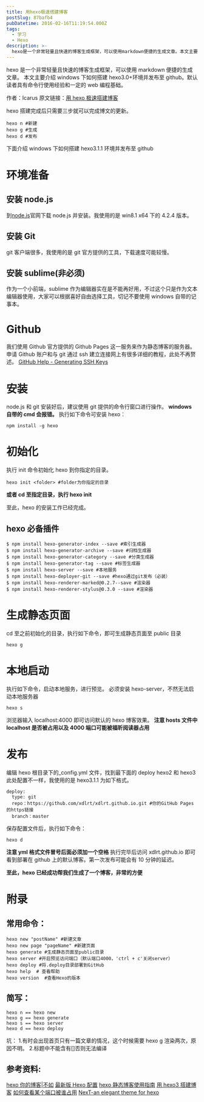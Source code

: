 ```yaml
---
title: 用hexo极速搭建博客
postSlug: 87bafb4
pubDatetime: 2016-02-16T11:19:54.000Z
tags:
  - 学习
  - Hexo
description: >-
  hexo是一个非常轻量且快速的博客生成框架，可以使用markdown便捷的生成文章。本文主要介绍windows下如何搭建hexo3.0+环境并发布至github。默认读者具有命令行使用经验和一定的web编程基础。
---
```


hexo 是一个非常轻量且快速的博客生成框架，可以使用 markdown 便捷的生成文章。
本文主要介绍 windows 下如何搭建 hexo3.0+环境并发布至 github。默认读者具有命令行使用经验和一定的 web 编程基础。

<!-- more -->

作者：Icarus
原文链接：[用 hexo 极速搭建博客](https://xdlrt.github.io/2016/02/16/2016-02-16)

hexo 搭建完成后只需要三步就可以完成博文的更新。

```
hexo n #新建
hexo g #生成
hexo d #发布
```

下面介绍 windows 下如何搭建 hexo3.1.1 环境并发布至 github

# 环境准备

## 安装 node.js

到[node.js](https://nodejs.org/)官网下载 node.js 并安装。我使用的是 win8.1 x64 下的 4.2.4 版本。

## 安装 Git

git 客户端很多，我使用的是 git 官方提供的工具，下载速度可能较慢。

## 安装 sublime(非必须)

作为一个小前端，sublime 作为编辑器实在是不能再好用，不过这个只是作为文本编辑器使用，大家可以根据喜好自由选择工具，切记不要使用 windows 自带的记事本。

# Github

我们使用 Github 官方提供的 Github Pages 这一服务来作为静态博客的服务器。申请 Github 账户和与 git 通过 ssh 建立连接网上有很多详细的教程，此处不再赘述。
[GitHub Help - Generating SSH Keys](https://help.github.com/articles/generating-an-ssh-key/)

# 安装

node.js 和 git 安装好后，建议使用 git 提供的命令行窗口进行操作。
**windows 自带的 cmd 会报错。**
执行如下命令可安装 hexo：

```
npm install -g hexo
```

# 初始化

执行 init 命令初始化 hexo 到你指定的目录。

```
hexo init <folder> #folder为你指定的目录
```

**或者 cd 至指定目录，执行 hexo init**

至此，hexo 的安装工作已经完成。

## hexo 必备插件

```
$ npm install hexo-generator-index --save #索引生成器
$ npm install hexo-generator-archive --save #归档生成器
$ npm install hexo-generator-category --save #分类生成器
$ npm install hexo-generator-tag --save #标签生成器
$ npm install hexo-server --save #本地服务
$ npm install hexo-deployer-git --save #hexo通过git发布（必装）
$ npm install hexo-renderer-marked@0.2.7--save #渲染器
$ npm install hexo-renderer-stylus@0.3.0 --save #渲染器
```

# 生成静态页面

cd 至之前初始化的目录，执行如下命令，即可生成静态页面至 public 目录

```
hexo g
```

# 本地启动

执行如下命令，启动本地服务，进行预览。
必须安装 hexo-server，不然无法启动本地服务器

```
hexo s
```

浏览器输入 localhost:4000 即可访问默认的 hexo 博客效果。
**注意 hosts 文件中 localhost 是否被占用以及 4000 端口可能被福昕阅读器占用**

# 发布

编辑 hexo 根目录下的\_config.yml 文件，找到最下面的 deploy
hexo2 和 hexo3 此处配置不一样，我使用的是 hexo3.1.1 为如下格式。

```
deploy:
  type: git
  repo：https://github.com/xdlrt/xdlrt.github.io.git #你的GitHub Pages的https链接
  branch：master
```

保存配置文件后，执行如下命令：

```
hexo d
```

**注意 yml 格式文件冒号后面必须加一个空格**
执行完毕后访问 xdlrt.github.io 即可看到部署在 github 上的默认博客。第一次发布可能会有 10 分钟的延迟。

**至此，hexo 已经成功帮我们生成了一个博客，非常的方便**

# 附录

## 常用命令：

```
hexo new "postName" #新建文章
hexo new page "pageName" #新建页面
hexo generate #生成静态页面至public目录
hexo server #开启预览访问端口（默认端口4000，'ctrl + c'关闭server）
hexo deploy #将.deploy目录部署到GitHub
hexo help  # 查看帮助
hexo version  #查看Hexo的版本
```

## 简写：

```
hexo n == hexo new
hexo g == hexo generate
hexo s == hexo server
hexo d == hexo deploy
```

坑： 1.有时会出现首页只有一篇文章的情况，这个时候需要 hexo g 渲染两次，原因不明。 2.标题中不能含有[]否则无法编译

## 参考资料:

[hexo 你的博客|不如](https://ibruce.info/2013/11/22/hexo-your-blog/)
[最新版 Hexo 配置](https://segmentfault.com/a/1190000003088603)
[hexo 静态博客使用指南](https://www.jianshu.com/p/73779eacb494)
[用 hexo3 搭建博客](https://forsweet.github.io/hexo/用Hexo搭建Github博客/)
[如何查看某个端口被谁占用](https://jingyan.baidu.com/article/3c48dd34491d47e10be358b8.html)
[NexT-an elegant theme for hexo](https://theme-next.iissnan.com/)
